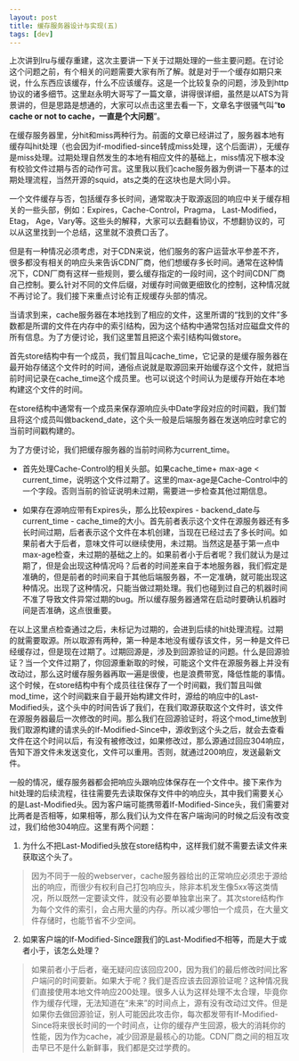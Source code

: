 ```yaml
---
layout: post
title: 缓存服务器设计与实现(五) 
tags: [dev]
---
```


上次讲到lru与缓存重建，这次主要讲一下关于过期处理的一些主要问题。在讨论这个问题之前，有个相关的问题需要大家有所了解。就是对于一个缓存如期只来说，什么东西应该缓存，什么不应该缓存。这是一个比较复杂的问题，涉及到http协议的诸多细节。这里赵永明大哥写了一篇文章，讲得很详细，虽然是以ATS为背景讲的，但是思路是想通的，大家可以点击这里去看一下，文章名字很骚气叫“**to cache or not to cache，一直是个大问题**”。

在缓存服务器里，分hit和miss两种行为。前面的文章已经讲过了，服务器本地有缓存叫hit处理（也会因为if-modified-since转成miss处理，这个后面讲），无缓存是miss处理。过期处理自然发生的本地有相应文件的基础上，miss情况下根本没有校验文件过期与否的动作可言。这里我以我们cache服务器为例讲一下基本的过期处理流程，当然开源的squid，ats之类的在这块也是大同小异。

一个文件缓存与否，包括缓存多长时间，通常取决于取源返回的响应中关于缓存相关的一些头部，例如：Expires，Cache-Control，Pragma， Last-Modified，Etag， Age，Vary等。这些头的解释，大家可以去翻看协议，不想翻协议的，可以从这里找到一个总结，这里就不浪费口舌了。

但是有一种情况必须考虑，对于CDN来说，他们服务的客户运营水平参差不齐，很多都没有相关的响应头来告诉CDN厂商，他们想缓存多长时间。通常在这种情况下，CDN厂商有这样一些规则，要么缓存指定的一段时间，这个时间CDN厂商自己控制。要么针对不同的文件后缀，对缓存时间做更细致化的控制，这种情况就不再讨论了。我们接下来重点讨论有正规缓存头部的情况。

当请求到来，cache服务器在本地找到了相应的文件，这里所谓的“找到的文件”多数都是所谓的文件在内存中的索引结构，因为这个结构中通常包括对应磁盘文件的所有信息。为了方便讨论，我们这里暂且把这个索引结构叫做store。

首先store结构中有一个成员，我们暂且叫cache_time，它记录的是缓存服务器在最开始存储这个文件时的时间，通俗点说就是取源回来开始缓存这个文件，就把当前时间记录在cache_time这个成员里。也可以说这个时间认为是缓存开始在本地构建这个文件的时间。

在store结构中通常有一个成员来保存源响应头中Date字段对应的时间戳，我们暂且将这个成员叫做backend_date，这个头一般是后端服务器在发送响应时拿它的当前时间戳构建的。

为了方便讨论，我们把缓存服务器的当前时间称为current_time。

* 首先处理Cache-Control的相关头部。如果cache_time+ max-age < current_time，说明这个文件过期了。这里的max-age是Cache-Control中的一个字段。否则当前的验证说明未过期，需要进一步检查其他过期信息。

* 如果存在源响应带有Expires头，那么比较expires - backend_date与current_time - cache_time的大小。首先前者表示这个文件在源服务器还有多长时间过期，后者表示这个文件在本机创建，当现在已经过去了多长时间。如果前者大于后者，意味文件可以继续使用，未过期。当然这是基于第一点中max-age检查，未过期的基础之上的。如果前者小于后者呢？我们就认为是过期了，但是会出现这种情况吗？后者的时间差来自于本地服务器，我们假定是准确的，但是前者的时间来自于其他后端服务器，不一定准确，就可能出现这种情况。出现了这种情况，只能当做过期处理。我们也碰到过自己的机器时间不准了导致文件异常过期的bug。所以缓存服务器通常在启动时要确认机器时间是否准确，这点很重要。

在以上这里点检查通过之后，未标记为过期的，会进到后续的hit处理流程。过期的就需要取源。所以取源有两种，第一种是本地没有缓存该文件，另一种是文件已经缓存过，但是现在过期了。过期回源是，涉及到回源验证的问题。什么是回源验证？当一个文件过期了，你回源重新取的时候，可能这个文件在源服务器上并没有改动过，那么这时缓存服务器再取一遍是很傻，也是浪费带宽，降低性能的事情。这个时候，在store结构中有个成员往往保存了一个时间戳，我们暂且叫做mod_time，这个时间戳来自于最开始构建文件时，源给的响应中的Last-Modified头，这个头中的时间告诉了我们，在我们取源获取这个文件时，该文件在源服务器最后一次修改的时间。那么我们在回源验证时，将这个mod_time放到我们取源构建的请求头的If-Modified-Since中，源收到这个头之后，就会去查看文件在这个时间以后，有没有被修改过，如果修改过，那么源通过回应304响应，告知下游文件未发送变化，文件可以重用。否则，就通过200响应，发送最新文件。

一般的情况，缓存服务器都会把响应头跟响应体保存在一个文件中。接下来作为hit处理的后续流程，往往需要先去读取保存文件中的响应头，其中我们需要关心的是Last-Modified头。因为客户端可能携带着If-Modified-Since头，我们需要对比两者是否相等，如果相等，那么我们认为文件在客户端询问的时候之后没有改变过，我们给他304响应。这里有两个问题：

1. 为什么不把Last-Modified头放在store结构中，这样我们就不需要去读文件来获取这个头了。

>因为不同于一般的webserver，cache服务器给出的正常响应必须忠于源给出的响应，而很少有权利自己打包响应头，除非本机发生像5xx等这类情况，所以既然一定要读文件，就没有必要单独拿出来了。其次store结构作为每个文件的索引，会占用大量的内存。所以减少哪怕一个成员，在大量文件存储时，也能节省不少空间。

2. 如果客户端的If-Modified-Since跟我们的Last-Modified不相等，而是大于或者小于，该怎么处理？

>如果前者小于后者，毫无疑问应该回应200，因为我们的最后修改时间比客户端问的时间要新。如果大于呢？我们是否应该去回源验证呢？这种情况我们直接使用本地文件响应200处理。很多人认为这样处理不太合理，毕竟你作为缓存代理，无法知道在“未来”的时间点上，源有没有改动过文件。但是如果你去做回源验证，别人可能因此攻击你，每次都发带有If-Modified-Since将来很长时间的一个时间点，让你的缓存产生回源，极大的消耗你的性能，因为作为cache，减少回源是最核心的功能。CDN厂商之间的相互攻击早已不是什么新鲜事，我们都是交过学费的。

